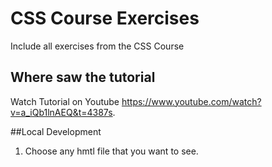 # CSS Course Exercises

Include all exercises from the CSS Course

## Where saw the tutorial 

Watch Tutorial on Youtube https://www.youtube.com/watch?v=a_iQb1lnAEQ&t=4387s.

##Local Development

1. Choose any hmtl file that you want to see.
